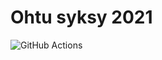 # Ohtu syksy 2021

![GitHub Actions](https://github.com/jarkmaen/ohtu-2021-viikko1/workflows/CI/badge.svg)
